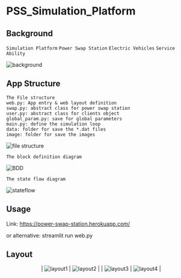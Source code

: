 # PSS_Simulation_Platform

## Background
`Simulation Platform` `Power Swap Station`  `Electric Vehicles` `Service Ability`  

![background](https://github.com/Ghiara/PSS_Simulation_Platform/raw/main/image/pic1.jpg)

## App Structure
```
The File structure
web.py: App entry & web layout definition
swap.py: abstract class for power swap station
user.py: abstract class for clients object
global_param.py: save for global parameters
main.py: define the simulation loop
data: folder for save the *.dat files
image: folder for save the images

```
![file structure](https://github.com/Ghiara/PSS_Simulation_Platform/raw/main/image/pic2.jpg)
```
The block definition diagram
```
![BDD](https://github.com/Ghiara/PSS_Simulation_Platform/raw/main/image/pic3.jpg)
```
The state flow diagram
```
![stateflow](https://github.com/Ghiara/PSS_Simulation_Platform/raw/main/image/pic4.jpg)

## Usage
Link: https://power-swap-station.herokuapp.com/

or alternative: streamlit run web.py

## Layout
<div align="center">



| ![layout1](https://github.com/Ghiara/PSS_Simulation_Platform/raw/main/image/pic5.jpg)   | ![layout2](https://github.com/Ghiara/PSS_Simulation_Platform/raw/main/image/pic6.jpg)   |
| ![layout3](https://github.com/Ghiara/PSS_Simulation_Platform/raw/main/image/pic7.jpg)   | ![layout4](https://github.com/Ghiara/PSS_Simulation_Platform/raw/main/image/pic8.jpg)   |

</div>



